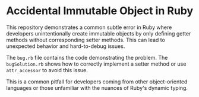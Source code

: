 # Accidental Immutable Object in Ruby

This repository demonstrates a common subtle error in Ruby where developers unintentionally create immutable objects by only defining getter methods without corresponding setter methods.  This can lead to unexpected behavior and hard-to-debug issues.

The `bug.rb` file contains the code demonstrating the problem. The `bugSolution.rb` shows how to correctly implement a setter method or use `attr_accessor` to avoid this issue.

This is a common pitfall for developers coming from other object-oriented languages or those unfamiliar with the nuances of Ruby's dynamic typing.